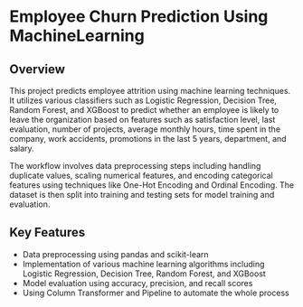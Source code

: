 # Employee Churn Prediction Using MachineLearning

## Overview

This project predicts employee attrition using machine learning techniques. It utilizes various classifiers such as Logistic Regression, Decision Tree, Random Forest, and XGBoost to predict whether an employee is likely to leave the organization based on features such as satisfaction level, last evaluation, number of projects, average monthly hours, time spent in the company, work accidents, promotions in the last 5 years, department, and salary.

The workflow involves data preprocessing steps including handling duplicate values, scaling numerical features, and encoding categorical features using techniques like One-Hot Encoding and Ordinal Encoding. The dataset is then split into training and testing sets for model training and evaluation.

## Key Features

- Data preprocessing using pandas and scikit-learn
- Implementation of various machine learning algorithms including Logistic Regression, Decision Tree, Random Forest, and XGBoost
- Model evaluation using accuracy, precision, and recall scores
- Using Column Transformer and Pipeline to automate the whole process
